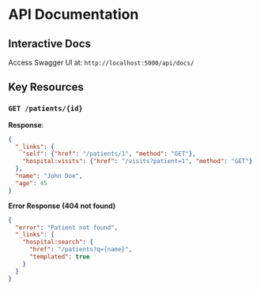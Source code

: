 # API Documentation

## Interactive Docs
Access Swagger UI at: `http://localhost:5000/api/docs/`

## Key Resources
### `GET /patients/{id}`
**Response**:
```json
{
  "_links": {
    "self": {"href": "/patients/1", "method": "GET"},
    "hospital:visits": {"href": "/visits?patient=1", "method": "GET"}
  },
  "name": "John Doe",
  "age": 45
}
```
**Error Response**
**(404 not found)**

```json
{
  "error": "Patient not found",
  "_links": {
    "hospital:search": {
      "href": "/patients?q={name}",
      "templated": true
    }
  }
}
```
